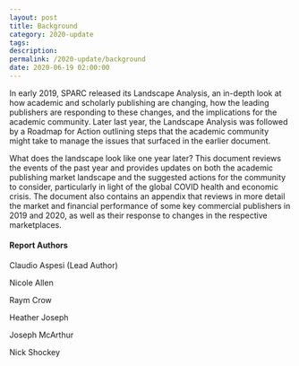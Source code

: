 ```yaml
---
layout: post
title: Background
category: 2020-update
tags:
description:
permalink: /2020-update/background
date: 2020-06-19 02:00:00
---
```


In early 2019, SPARC released its Landscape Analysis, an in-depth look at how academic and scholarly publishing are changing, how the leading publishers are responding to these changes, and the implications for the academic community. Later last year, the Landscape Analysis was followed by a Roadmap for Action outlining steps that the academic community might take to manage the issues that surfaced in the earlier document. 

What does the landscape look like one year later? This document reviews the events of the past year and provides updates on both the academic publishing market landscape and the suggested actions for the community to consider, particularly in light of the global COVID health and economic crisis. The document also contains an appendix that reviews in more detail the market and financial performance of some key commercial publishers in 2019 and 2020, as well as their response to changes in the respective marketplaces. 

#### Report Authors

Claudio Aspesi (Lead Author)

Nicole Allen

Raym Crow

Heather Joseph

Joseph McArthur

Nick Shockey

